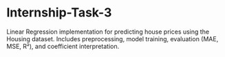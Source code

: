 # Internship-Task-3
Linear Regression implementation for predicting house prices using the Housing dataset. Includes preprocessing, model training, evaluation (MAE, MSE, R²), and coefficient interpretation.
